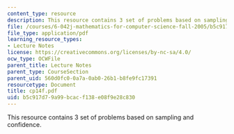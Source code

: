 ```yaml
---
content_type: resource
description: This resource contains 3 set of problems based on sampling and confidence.
file: /courses/6-042j-mathematics-for-computer-science-fall-2005/b5c917d79a99bcacf138e08f9e28c830_cp14f.pdf
file_type: application/pdf
learning_resource_types:
- Lecture Notes
license: https://creativecommons.org/licenses/by-nc-sa/4.0/
ocw_type: OCWFile
parent_title: Lecture Notes
parent_type: CourseSection
parent_uid: 560d0fc0-0a7a-0ab0-26b1-b8fe9fc17391
resourcetype: Document
title: cp14f.pdf
uid: b5c917d7-9a99-bcac-f138-e08f9e28c830
---
```

This resource contains 3 set of problems based on sampling and confidence.